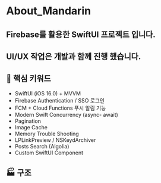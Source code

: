 # About_Mandarin


## Firebase를 활용한 SwiftUI 프로젝트 입니다.
## UI/UX 작업은 개발과 함께 진행 했습니다.

  
## 🌟 핵심 키워드

- SwiftUI (iOS 16.0) + MVVM
- Firebase Authentication / SSO 로그인
- FCM + Cloud Functions 푸시 알림 기능
- Modern Swift Concurrency (async- await)
- Pagination
- Image Cache
- Memory Trouble Shooting
- LPLinkPreview / NSKeydArchiver 
- Posts Search (Algolia)
- Custom SwiftUI Component

## 🏭 구조

